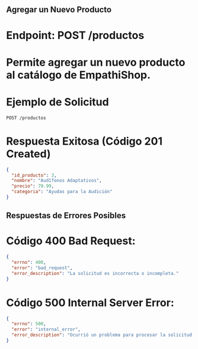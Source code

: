 ## Agregar un Nuevo Producto
# Endpoint: POST /productos
# Permite agregar un nuevo producto al catálogo de EmpathiShop.

# Ejemplo de Solicitud

```http
POST /productos
```
# Respuesta Exitosa (Código 201 Created)
```json
{
  "id_producto": 3,
  "nombre": "Audífonos Adaptativos",
  "precio": 79.99,
  "categoria": "Ayudas para la Audición"
}
```
## Respuestas de Errores Posibles
# Código 400 Bad Request:
```json
{
  "errno": 400,
  "error": "bad_request",
  "error_description": "La solicitud es incorrecta o incompleta."
}
```
# Código 500 Internal Server Error:
```json
{
  "errno": 500,
  "error": "internal_error",
  "error_description": "Ocurrió un problema para procesar la solicitud."
}
```

